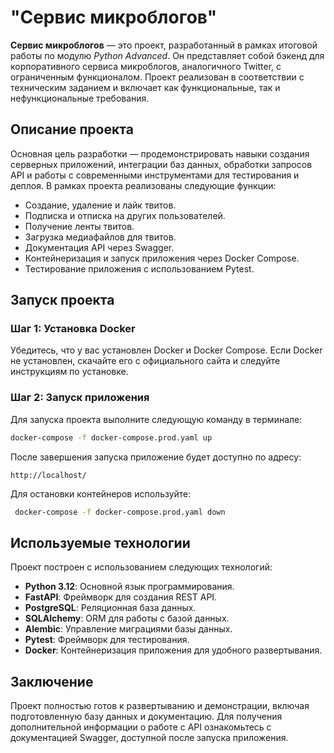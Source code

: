 # "Сервис микроблогов"

**Сервис микроблогов** — это проект, разработанный в рамках итоговой работы по модулю *Python Advanced*. Он представляет собой бэкенд для корпоративного сервиса микроблогов, аналогичного Twitter, с ограниченным функционалом. Проект реализован в соответствии с техническим заданием и включает как функциональные, так и нефункциональные требования.

## Описание проекта

Основная цель разработки — продемонстрировать навыки создания серверных приложений, интеграции баз данных, обработки запросов API и работы с современными инструментами для тестирования и деплоя. В рамках проекта реализованы следующие функции:

- Создание, удаление и лайк твитов.
- Подписка и отписка на других пользователей.
- Получение ленты твитов.
- Загрузка медиафайлов для твитов.
- Документация API через Swagger.
- Контейнеризация и запуск приложения через Docker Compose.
- Тестирование приложения с использованием Pytest.

## Запуск проекта

### Шаг 1: Установка Docker

Убедитесь, что у вас установлен Docker и Docker Compose. Если Docker не установлен, скачайте его с официального сайта и следуйте инструкциям по установке.

### Шаг 2: Запуск приложения

Для запуска проекта выполните следующую команду в терминале:

```bash
docker-compose -f docker-compose.prod.yaml up 
```

После завершения запуска приложение будет доступно по адресу:

```
http://localhost/
```

Для остановки контейнеров используйте:

```bash
 docker-compose -f docker-compose.prod.yaml down 
```

## Используемые технологии

Проект построен с использованием следующих технологий:

- **Python 3.12**: Основной язык программирования.
- **FastAPI**: Фреймворк для создания REST API.
- **PostgreSQL**: Реляционная база данных.
- **SQLAlchemy**: ORM для работы с базой данных.
- **Alembic**: Управление миграциями базы данных.
- **Pytest**: Фреймворк для тестирования.
- **Docker**: Контейнеризация приложения для удобного развертывания.

## Заключение

Проект полностью готов к развертыванию и демонстрации, включая подготовленную базу данных и документацию. Для получения дополнительной информации о работе с API ознакомьтесь с документацией Swagger, доступной после запуска приложения.
